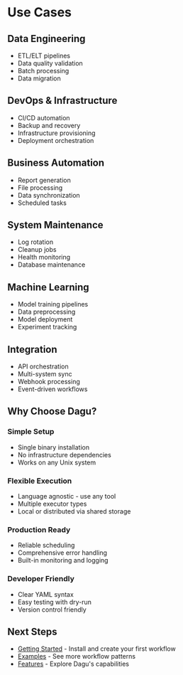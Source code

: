 # Use Cases

## Data Engineering
- ETL/ELT pipelines
- Data quality validation
- Batch processing
- Data migration

## DevOps & Infrastructure
- CI/CD automation
- Backup and recovery
- Infrastructure provisioning
- Deployment orchestration

## Business Automation
- Report generation
- File processing
- Data synchronization
- Scheduled tasks

## System Maintenance
- Log rotation
- Cleanup jobs
- Health monitoring
- Database maintenance

## Machine Learning
- Model training pipelines
- Data preprocessing
- Model deployment
- Experiment tracking

## Integration
- API orchestration
- Multi-system sync
- Webhook processing
- Event-driven workflows

## Why Choose Dagu?

### Simple Setup
- Single binary installation
- No infrastructure dependencies
- Works on any Unix system

### Flexible Execution
- Language agnostic - use any tool
- Multiple executor types
- Local or distributed via shared storage

### Production Ready
- Reliable scheduling
- Comprehensive error handling
- Built-in monitoring and logging

### Developer Friendly
- Clear YAML syntax
- Easy testing with dry-run
- Version control friendly

## Next Steps

- [Getting Started](/getting-started/) - Install and create your first workflow
- [Examples](/writing-workflows/examples/) - See more workflow patterns
- [Features](/features/) - Explore Dagu's capabilities